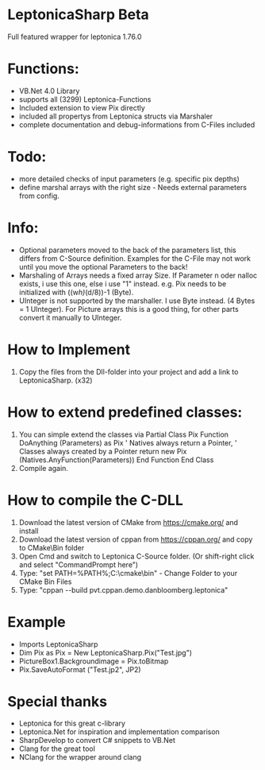 # LeptonicaSharp Beta
Full featured wrapper for leptonica 1.76.0

# Functions:

- VB.Net 4.0 Library
- supports all (3299) Leptonica-Functions
- Included extension to view Pix directly
- included all propertys from Leptonica structs via Marshaler
- complete documentation and debug-informations from C-Files included

# Todo:

- more detailed checks of input parameters (e.g. specific pix depths)
- define marshal arrays with the right size - Needs external parameters from config.

# Info:
- Optional parameters moved to the back of the parameters list, this differs from C-Source definition.
  Examples for the C-File may not work until you move the optional Parameters to the back!
- Marshaling of Arrays needs a fixed array Size. If Parameter n oder nalloc exists, i use this one,
  else i use "1" instead. e.g. Pix needs to be initialized with ((w*h)*(d/8))-1 (Byte).
- UInteger is not supported by the marshaller. I use Byte instead. (4 Bytes = 1 UInteger). 
  For Picture arrays this is a good thing, for other parts convert it manually to UInteger.

# How to Implement

1. Copy the files from the Dll-folder into your project and add
   a link to LeptonicaSharp. (x32)

# How to extend predefined classes:

1. You can simple extend the classes via
Partial Class Pix
  Function DoAnything (Parameters) as Pix
    ' Natives always return a Pointer,
    ' Classes always created by a Pointer
    return new Pix (Natives.AnyFunction(Parameters))
  End Function
 End Class
 2. Compile again.

# How to compile the C-DLL

1. Download the latest version of CMake from https://cmake.org/ and install
2. Download the latest version of cppan from https://cppan.org/ and copy to CMake\Bin folder
3. Open Cmd and switch to Leptonica C-Source folder. (Or shift-right click and select "CommandPrompt here")
4. Type: "set PATH=%PATH%;C:\cmake\bin" - Change Folder to your CMake Bin Files
5. Type: "cppan --build pvt.cppan.demo.danbloomberg.leptonica"

# Example

- Imports LeptonicaSharp
- Dim Pix as Pix = New LeptonicaSharp.Pix("Test.jpg")
- PictureBox1.Backgroundimage = Pix.toBitmap
- Pix.SaveAutoFormat ("Test.jp2", JP2)

# Special thanks
- Leptonica for this great c-library
- Leptonica.Net for inspiration and implementation comparison
- SharpDevelop to convert C# snippets to VB.Net
- Clang for the great tool 
- NClang for the wrapper around clang